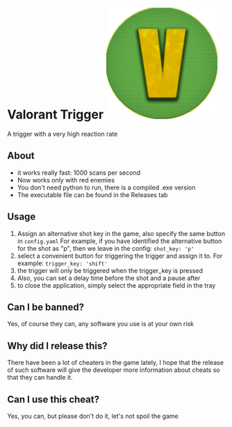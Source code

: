 # Valorant Trigger ![logo](icon.png)
A trigger with a very high reaction rate

## About
- it works really fast: 1000 scans per second
- Now works only with red enemies
- You don't need python to run, there is a compiled .exe version
- The executable file can be found in the Releases tab

## Usage
1. Assign an alternative shot key in the game, also specify the same button in `config.yaml`
For example, if you have identified the alternative button for the shot as "p", then we leave in the config: `shot_key: 'p'`
2. select a convenient button for triggering the trigger and assign it to. For example: `trigger_key: 'shift'`
3. the trigger will only be triggered when the trigger_key is pressed
4. Also, you can set a delay time before the shot and a pause after
5. to close the application, simply select the appropriate field in the tray


## Can I be banned?
Yes, of course they can, any software you use is at your own risk

## Why did I release this?
There have been a lot of cheaters in the game lately, I hope that the release of such software will give the developer more information about cheats so that they can handle it.

## Can I use this cheat?
Yes, you can, but please don't do it, let's not spoil the game
